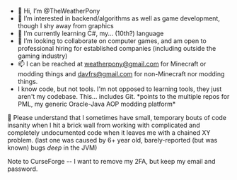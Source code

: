 - 👋 Hi, I’m @TheWeatherPony
- 👀 I’m interested in backend/algorithms as well as game development, though I shy away from graphics
- 🌱 I’m currently learning C#, my... (10th?) language
- 💞️ I’m looking to collaborate on computer games, and am open to professional hiring for established companies (including outside the gaming industry)
- 📫 I can be reached at weatherpony@gmail.com for Minecraft or modding things and davfrs@gmail.com for non-Minecraft nor modding things. 
- I know code, but not tools. I'm not opposed to learning tools, they just aren't my codebase. This... includes Git. \*points to the multiple repos for PML, my generic Oracle-Java AOP modding platform\*

:woozy_face: Please understand that I sometimes have small, temporary bouts of code insanity when I hit a brick wall from working with complicated and completely undocumented code when it leaves me with a chained XY problem. (last one was caused by 6+ year old, barely-reported (but was known) bugs *deep* in the JVM)

Note to CurseForge -- I want to remove my 2FA, but keep my email and password.
<!---
TheWeatherPony/TheWeatherPony is a ✨ special ✨ repository because its `README.md` (this file) appears on your GitHub profile.
You can click the Preview link to take a look at your changes.
--->
